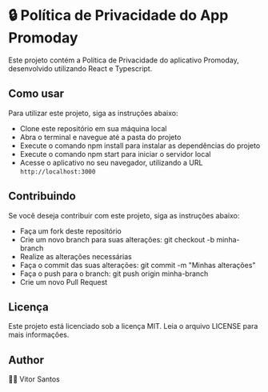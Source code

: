 # 🔒 Política de Privacidade do App Promoday

Este projeto contém a Política de Privacidade do aplicativo Promoday,
desenvolvido utilizando React e Typescript.

## Como usar
Para utilizar este projeto, siga as instruções abaixo:
* Clone este repositório em sua máquina local
* Abra o terminal e navegue até a pasta do projeto
* Execute o comando npm install para instalar as dependências do projeto
* Execute o comando npm start para iniciar o servidor local
* Acesse o aplicativo no seu navegador, utilizando a URL `http://localhost:3000`

## Contribuindo
Se você deseja contribuir com este projeto, siga as instruções abaixo:
* Faça um fork deste repositório
* Crie um novo branch para suas alterações: git checkout -b minha-branch
* Realize as alterações necessárias
* Faça o commit das suas alterações: git commit -m "Minhas alterações"
* Faça o push para o branch: git push origin minha-branch
* Crie um novo Pull Request

## Licença
Este projeto está licenciado sob a licença MIT. Leia o arquivo LICENSE para mais informações.

## Author
👨‍💻 Vitor Santos
